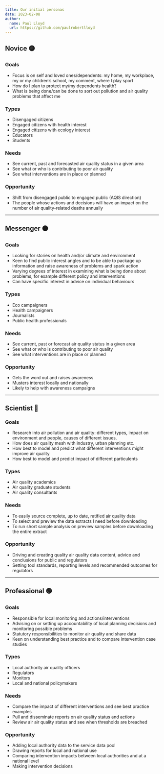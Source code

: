 ```yaml
---
title: Our initial personas
date: 2023-02-08
author:
  name: Paul Lloyd
  url: https://github.com/paulrobertlloyd
---
```


## Novice 🟡

### Goals

* Focus is on self and loved ones/dependents: my home, my workplace, my or my children’s school, my comment, where I play sport
* How do I plan to protect my/my dependents health?
* What is being done/can be done to sort out pollution and air quality problems that affect me

### Types

* Disengaged citizens
* Engaged citizens with health interest
* Engaged citizens with ecology interest
* Educators
* Students

### Needs

* See current, past and forecasted air quality status in a given area
* See what or who is contributing to poor air quality
* See what interventions are in place or planned

### Opportunity

* Shift from disengaged public to engaged public (AQIS direction)
* The people whose actions and decisions will have an impact on the number of air quality-related deaths annually

***

## Messenger 🟠

### Goals

* Looking for stories on health and/or climate and environment
* Keen to find public interest angles and to be able to package up information and raise awareness of problems and spark action
* Varying degrees of interest in examining what is being done about problems, for example different policy and interventions
* Can have specific interest in advice on individual behaviours

### Types

* Eco campaigners
* Health campaigners
* Journalists
* Public health professionals

### Needs

* See current, past or forecast air quality status in a given area
* See what or who is contributing to poor air quality
* See what interventions are in place or planned

### Opportunity

* Gets the word out and raises awareness
* Musters interest locally and nationally
* Likely to help with awareness campaigns

***

## Scientist 🔵

### Goals

* Research into air pollution and air quality: different types, impact on environment and people, causes of different issues.
* How does air quality mesh with industry, urban planning etc.
* How best to model and predict what different interventions might improve air quality
* How best to model and predict impact of different particulents

### Types

* Air quality academics
* Air quality graduate students
* Air quality consultants

### Needs

* To easily source complete, up to date, ratified air quality data
* To select and preview the data extracts I need before downloading
* To run short sample analysis on preview samples before downloading the entire extract

### Opportunity

* Driving and creating quality air quality data content, advice and conclusions for public and regulators
* Setting tool standards, reporting levels and recommended outcomes for regulators

***

## Professional 🟢

### Goals

* Responsible for local monitoring and actions/interventions
* Advising on or setting up accountability of local planning decisions and monitoring possible problems
* Statutory responsibilities to monitor air quality and share data
* Keen on understanding best practice and to compare intervention case studies

### Types

* Local authority air quality officers
* Regulators
* Monitors
* Local and national policymakers

### Needs

* Compare the impact of different interventions and see best practice examples
* Pull and disseminate reports on air quality status and actions
* Review air air quality status and see when thresholds are breached

### Opportunity

* Adding local authority data to the service data pool
* Drawing reports for local and national use
* Comparing intervention impacts between local authorities and at a national level
* Making intervention decisions
